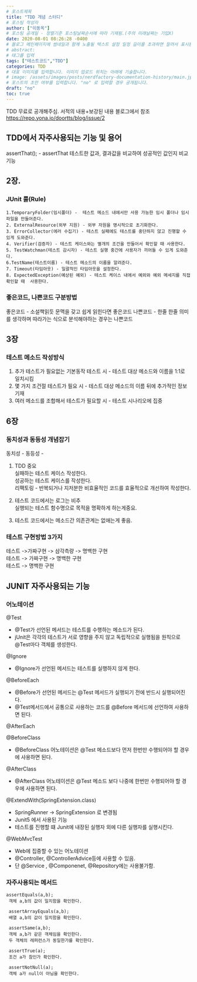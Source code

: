 ```yaml
---
# 포스트제목
title: "TDD 개념 스터디"
# 포스팅 작성자
author: ["이동옥"] 
# 포스팅 공개일 - 정렬기준 포스팅날짜순서에 따라 기재됨.(주의 미래날짜는 기입X)
date: 2020-08-01 08:26:28 -0400
# 블로그 메인페이지에 썸네일과 함께 노출될 텍스트 설정 일정 길이를 초과하면 잘려서 표시됨.
# abstract:
# 태그를 입력
tags: ["테스트코드","TDD"]
categories: TDD
# 대표 이미지를 입력합니다. 이미지 업로드 위치는 아래에 기술합니다.
# image: /assets/images/posts/nerdfactory-documentation-history/main.jpg
# 포스트의 초안 여부를 입력합니다. "no" 로 입력할 경우 공개됩니다.
draft: "no"
toc: true
---
```


TDD 무료로 공개해주심. 서적의 내용+보강된 내용 블로그에서 참조
https://repo.yona.io/doortts/blog/issue/2

## TDD에서 자주사용되는 기능 및 용어
assertThat(); -  assertThat 테스트한 값과, 결과값을 비교하여 성공적인 값인지 비교 기능


## 2장. 
### JUnit 룰(Rule)
```
1.TemporaryFolder(임시폴더) -  테스트 메소드 내에서만 사용 가능한 임시 폴더나 임시파일을 만들어준다.
2. ExternalResource(외부 지원) - 외부 자원을 명시적으로 초기화한다.
3. ErrorCollector(에러 수집기) - 테스트 실패에도 테스트를 중단하지 않고 진행할 수 있게 도와준다.
4. Verifier(검증자) - 테스트 케이스와는 별개의 조건을 만들어서 확인할 때 사용한다.
5. TestWatchman(테스트 감시자) - 테스트 실행 중간에 사용자가 끼어들 수 있게 도와준다.
6.TestName(테스트이름) - 테스트 메소드의 이름을 알려준다.
7. Timeout(타임아웃) - 일괄적인 타임아웃을 설정한다.
8. ExpectedException(예상된 예외) - 테스트 케이스 내에서 예외와 예외 메세지를 직접 확인할 때  사용한다.
```

### 좋은코드, 나쁜코드 구분방법
좋은코드 - 소설책읽듯 문맥을 갖고 쉽게 읽힌다면 좋은코드
나쁜코드 - 한줄 한줄 의미를 생각하며 따라가는 식으로 분석해야하는 경우는 나쁜코드



## 3장
### 테스트 메소드 작성방식
1. 추가 테스트가 필요없는 기본동작 테스트 시 - 테스트 대상 메소드와 이름을 1:1로 일치시킴
2. 몇 가지 조건절 테스트가 필요 시 - 테스트 대상 메소드의 이름 뒤에 추가적인 정보 기재
3. 여러 메소드를 조합해서 테스트가 필요할 시 - 테스트 시나리오에 집중

## 6장
### 동치성과 동등성 개념잡기
동치성 - 
동등성 - 

1. TDD 중요   
 실패하는 테스트 케이스 작성한다.  
 성공하는 테스트 케이스를 작성한다.  
 리팩토링 - 반복되거나 지저분한 비효율적인 코드를 효율적으로 개선하여 작성한다.  
	
1. 테스트 코드에서는 로그는 비추   
   실행되는 테스트 함수명으로 목적을 명확하게 하는게중요.  
	
2. 테스트 코드에서는 메소드간 의존관계는 없애는게 좋음.  
	
### 테스트 구현방법 3가지    
 테스트 ->가짜구현 -> 삼각측량 -> 명백한 구현  
 테스트 -> 가짜구현 -> 명백한 구현  
 테스트 -> 명백한 구현  
  
## JUNIT 자주사용되는 기능  
### 어노테이션  
@Test  
- @Test가 선언된 메서드는 테스트를 수행하는 메소드가 된다.  
- jUnit은 각각의 테스트가 서로 영향을 주지 않고 독립적으로 실행됨을 원칙으로 @Test마다 객체를 생성한다.  

@Ignore  
- @Ignore가 선언된 메서드는 테스트를 실행하지 않게 한다.  

@BeforeEach  
- @Before가 선언된 메서드는 @Test 메서드가 실행되기 전에 반드시 실행되어진다.  
- @Test메서드에서 공통으로 사용하는 코드를 @Before 메서드에 선언하여 사용하면 된다.  

@AfterEach  

@BeforeClass  
- @BeforeClass 어노테이션은 @Test 메소드보다 먼저 한번만 수행되어야 할 경우에 사용하면 된다.  

@AfterClass  
- @AfterClass 어노테이션은 @Test 메소드 보다 나중에 한번만 수행되어야 할 경우에 사용하면 된다.  

@ExtendWith(SpringExtension.class) 
- SpringRunner -> SpringExtension 로 변경됨 
- Junit5 에서 사용된 기능 
- 테스트를 진행할 떄 Junit에 내장된 실행자 외에 다른 실행자를 실행시킨다.

@WebMvcTest
 - Web에 집중할 수 있는 어노테이션
 - @Controller, @ControllerAdvice등에 사용할 수 있음.
 - 단 @Service , @Componenet, @Repository에는 사용불가함.

### 자주사용되는 메서드
```
assertEquals(a,b); 
 객체 a,b의 값이 일치함을 확인한다.

 assertArrayEquals(a,b);
 배열 a,b의 값이 일치함을 확인한다.

 assertSame(a,b);
 객체 a,b가 같은 객체임을 확인한다.
 두 객체의 레퍼런스가 동일한가를 확인한다.

 assertTrue(a);
 조건 a가 참인가 확인한다.

 assertNotNull(a);
 객체 a가 null이 아님을 확인한다.
```

